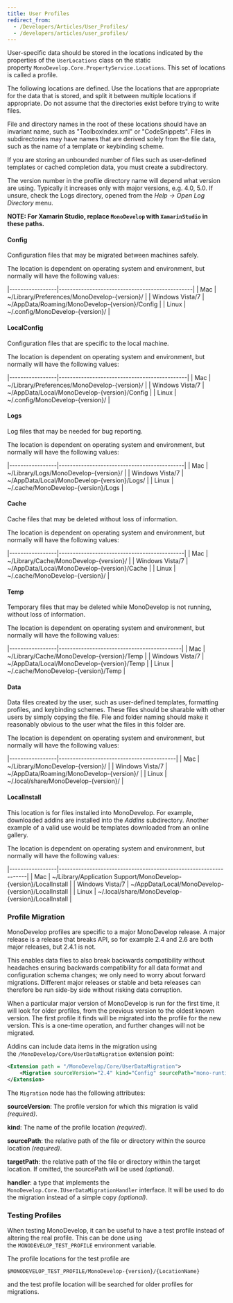 ```yaml
---
title: User Profiles
redirect_from:
  - /Developers/Articles/User_Profiles/
  - /developers/articles/user_profiles/
---
```


User-specific data should be stored in the locations indicated by the properties of the `UserLocations` class on the static property `MonoDevelop.Core.PropertyService.Locations`. This set of locations is called a profile.

The following locations are defined. Use the locations that are appropriate for the data that is stored, and split it between multiple locations if appropriate. Do not assume that the directories exist before trying to write files.

File and directory names in the root of these locations should have an invariant name, such as "ToolboxIndex.xml" or "CodeSnippets". Files in subdirectories may have names that are derived solely from the file data, such as the name of a template or keybinding scheme.

If you are storing an unbounded number of files such as user-defined templates or cached completion data, you must create a subdirectory.

The version number in the profile directory name will depend what version are using. Typically it increases only with major versions, e.g. 4.0, 5.0. If unsure, check the Logs directory, opened from the *Help -\> Open Log Directory* menu.

**NOTE: For Xamarin Studio, replace `MonoDevelop` with `XamarinStudio` in these paths.**

#### Config

Configuration files that may be migrated between machines safely.

The location is dependent on operating system and environment, but normally will have the following values:

|-----------------|------------------------------------------------|
| Mac             | ~/Library/Preferences/MonoDevelop-{version}/   |
| Windows Vista/7 | ~/AppData/Roaming/MonoDevelop-{version}/Config |
| Linux           | ~/.config/MonoDevelop-{version}/               |

#### LocalConfig

Configuration files that are specific to the local machine.

The location is dependent on operating system and environment, but normally will have the following values:

|-----------------|----------------------------------------------|
| Mac             | ~/Library/Preferences/MonoDevelop-{version}/ |
| Windows Vista/7 | ~/AppData/Local/MonoDevelop-{version}/Config |
| Linux           | ~/.config/MonoDevelop-{version}/             |

#### Logs

Log files that may be needed for bug reporting.

The location is dependent on operating system and environment, but normally will have the following values:

|-----------------|---------------------------------------------|
| Mac             | ~/Library/Logs/MonoDevelop-{version}/       |
| Windows Vista/7 | ~/AppData/Local/MonoDevelop-{version}/Logs/ |
| Linux           | ~/.cache/MonoDevelop-{version}/Logs         |

#### Cache

Cache files that may be deleted without loss of information.

The location is dependent on operating system and environment, but normally will have the following values:

|-----------------|---------------------------------------------|
| Mac             | ~/Library/Cache/MonoDevelop-{version}/      |
| Windows Vista/7 | ~/AppData/Local/MonoDevelop-{version}/Cache |
| Linux           | ~/.cache/MonoDevelop-{version}/             |

#### Temp

Temporary files that may be deleted while MonoDevelop is not running, without loss of information.

The location is dependent on operating system and environment, but normally will have the following values:

|-----------------|--------------------------------------------|
| Mac             | ~/Library/Cache/MonoDevelop-{version}/Temp |
| Windows Vista/7 | ~/AppData/Local/MonoDevelop-{version}/Temp |
| Linux           | ~/.cache/MonoDevelop-{version}/Temp        |

#### Data

Data files created by the user, such as user-defined templates, formatting profiles, and keybinding schemes. These files should be sharable with other users by simply copying the file. File and folder naming should make it reasonably obvious to the user what the files in this folder are.

The location is dependent on operating system and environment, but normally will have the following values:

|-----------------|------------------------------------------|
| Mac             | ~/Library/MonoDevelop-{version}/         |
| Windows Vista/7 | ~/AppData/Roaming/MonoDevelop-{version}/ |
| Linux           | ~/.local/share/MonoDevelop-{version}/    |

#### LocalInstall

This location is for files installed into MonoDevelop. For example, downloaded addins are installed into the *Addins* subdirectory. Another example of a valid use would be templates downloaded from an online gallery.

The location is dependent on operating system and environment, but normally will have the following values:

|-----------------|------------------------------------------------------------------|
| Mac             | ~/Library/Application Support/MonoDevelop-{version}/LocalInstall |
| Windows Vista/7 | ~/AppData/Local/MonoDevelop-{version}/LocalInstall               |
| Linux           | ~/.local/share/MonoDevelop-{version}/LocalInstall                |

### Profile Migration

MonoDevelop profiles are specific to a major MonoDevelop release. A major release is a release that breaks API, so for example 2.4 and 2.6 are both major releases, but 2.4.1 is not.

This enables data files to also break backwards compatibility without headaches ensuring backwards compatibility for all data format and configuration schema changes; we only need to worry about forward migrations. Different major releases or stable and beta releases can therefore be run side-by side without risking data corruption.

When a particular major version of MonoDevelop is run for the first time, it will look for older profiles, from the previous version to the oldest known version. The first profile it finds will be migrated into the profile for the new version. This is a one-time operation, and further changes will not be migrated.

Addins can include data items in the migration using the `/MonoDevelop/Core/UserDataMigration` extension point: 

``` xml
<Extension path = "/MonoDevelop/Core/UserDataMigration">
    <Migration sourceVersion="2.4" kind="Config" sourcePath="mono-runtimes.xml" />
</Extension>
```

The `Migration` node has the following attributes:

**sourceVersion**: The profile version for which this migration is valid *(required)*.

**kind**: The name of the profile location *(required)*.

**sourcePath**: the relative path of the file or directory within the source location *(required)*.

**targetPath**: the relative path of the file or directory within the target location. If omitted, the sourcePath will be used *(optional)*.

**handler**: a type that implements the `MonoDevelop.Core.IUserDataMigrationHandler` interface. It will be used to do the migration instead of a simple copy *(optional)*.

### Testing Profiles

When testing MonoDevelop, it can be useful to have a test profile instead of altering the real profile. This can be done using the `MONODEVELOP_TEST_PROFILE` environment variable.

The profile locations for the test profile are

`$MONODEVELOP_TEST_PROFILE/MonoDevelop-{version}/{LocationName}`

and the test profile location will be searched for older profiles for migrations.
